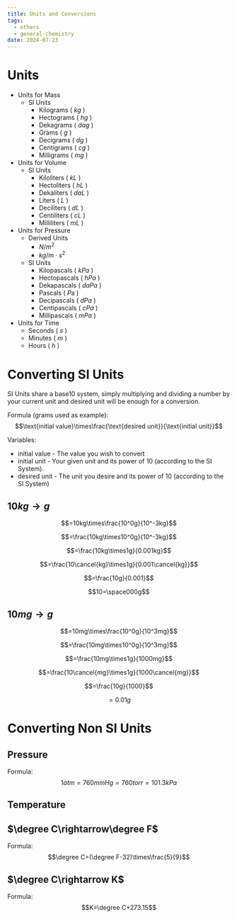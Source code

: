 ```yaml
---
title: Units and Conversions
tags:
  - others
  - general-chemistry
date: 2024-07-23
---
```

# Units 
- Units for Mass
	- SI Units
		- Kilograms ( $kg$ )
		- Hectograms ( $hg$ )
		- Dekagrams ( $dag$ )
		- Grams ( $g$ )
		- Decigrams ( $dg$ )
		- Centigrams ( $cg$ )
		- Milligrams ( $mg$ )
- Units for Volume
	- SI Units
		- Kiloliters ( $kL$ )
		- Hectoliters ( $hL$ )
		- Dekaliters ( $daL$ )
		- Liters ( $L$ )
		- Deciliters ( $dL$ )
		- Centiliters ( $cL$ )
		- Milliliters ( $mL$ )
- Units for Pressure
	- Derived Units
		- $N/m^2$
		- $kg/m\cdot s^2$
	- SI Units
		- Kilopascals ( $kPa$ )
		- Hectopascals ( $hPa$ )
		- Dekapascals ( $daPa$ )
		- Pascals ( $P$a )
		- Decipascals ( $dPa$ )
		- Centipascals ( $cPa$ )
		- Millipascals ( $mPa$ )
- Units for Time
	- Seconds ( $s$ )
	- Minutes ( $m$ )
	- Hours ( $h$ )

# Converting SI Units
SI Units share a base10 system, simply multiplying and dividing a number by your current unit and desired unit will be enough for a conversion.

Formula (grams used as example): $$\text{initial value}\times\frac{\text{desired unit}}{\text{initial unit}}$$

Variables: 
- $\text{initial value}$ - The value you wish to convert
- $\text{initial unit}$ - Your given unit and its power of 10 (according to the SI System).
- $\text{desired unit}$ - The unit you desire and its power of 10 (according to the SI System)

## $10kg\rightarrow g$
$$=10kg\times\frac{10^0g}{10^-3kg}$$

$$=\frac{10kg\times10^0g}{10^-3kg}$$

$$=\frac{10kg\times1g}{0.001kg}$$

$$=\frac{10\cancel{kg}\times1g}{0.001\cancel{kg}}$$

$$=\frac{10g}{0.001}$$

$$10=\space000g$$


## $10mg\rightarrow g$
$$=10mg\times\frac{10^0g}{10^3mg}$$

$$=\frac{10mg\times10^0g}{10^3mg}$$

$$=\frac{10mg\times1g}{1000mg}$$

$$=\frac{10\cancel{mg}\times1g}{1000\cancel{mg}}$$

$$=\frac{10g}{1000}$$

$$=0.01g$$
# Converting Non SI Units
## Pressure
Formula: $$1atm=760mmHg=760torr=101.3kPa$$
## Temperature
## $\degree C\rightarrow\degree F$ 
Formula: $$\degree C=(\degree F-32)\times\frac{5}{9}$$
## $\degree C\rightarrow K$
Formula: $$K=\degree C+273.15$$



